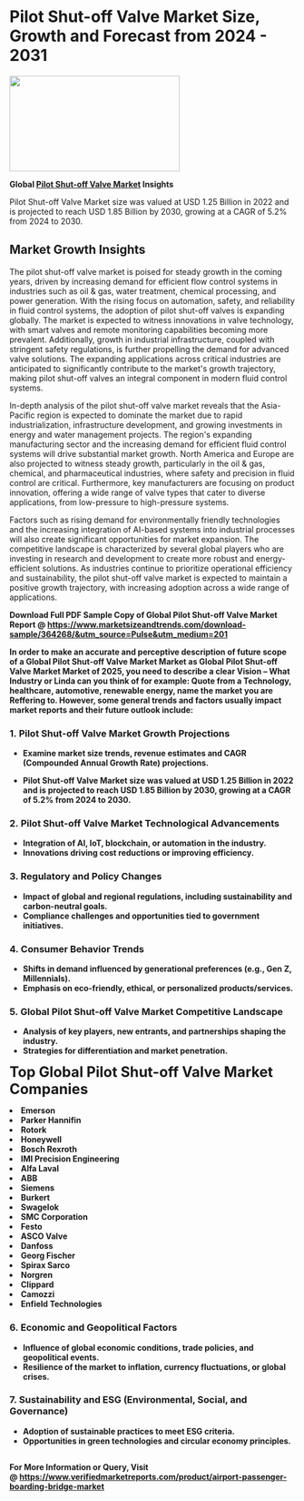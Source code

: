 <H1>Pilot Shut-off Valve Market Size, Growth and Forecast from 2024 - 2031</H1><img class="aligncenter size-medium wp-image-584254" src="https://thirdeyenews.in/wp-content/uploads/2024/09/Global-Market-Research-300x168.jpeg" alt="" width="300" height="168" /><p><strong>Global&nbsp;<a href="https://www.marketsizeandtrends.com/download-sample/364268/&amp;utm_source=Pulse&amp;utm_medium=201">Pilot Shut-off Valve Market</a> Insights</strong></p><p>Pilot Shut-off Valve Market size was valued at USD 1.25 Billion in 2022 and is projected to reach USD 1.85 Billion by 2030, growing at a CAGR of 5.2% from 2024 to 2030.</p><p><h2>Market Growth Insights</h2> <p>The pilot shut-off valve market is poised for steady growth in the coming years, driven by increasing demand for efficient flow control systems in industries such as oil & gas, water treatment, chemical processing, and power generation. With the rising focus on automation, safety, and reliability in fluid control systems, the adoption of pilot shut-off valves is expanding globally. The market is expected to witness innovations in valve technology, with smart valves and remote monitoring capabilities becoming more prevalent. Additionally, growth in industrial infrastructure, coupled with stringent safety regulations, is further propelling the demand for advanced valve solutions. The expanding applications across critical industries are anticipated to significantly contribute to the market's growth trajectory, making pilot shut-off valves an integral component in modern fluid control systems.</p> <p><strong></strong></p> <p>In-depth analysis of the pilot shut-off valve market reveals that the Asia-Pacific region is expected to dominate the market due to rapid industrialization, infrastructure development, and growing investments in energy and water management projects. The region's expanding manufacturing sector and the increasing demand for efficient fluid control systems will drive substantial market growth. North America and Europe are also projected to witness steady growth, particularly in the oil & gas, chemical, and pharmaceutical industries, where safety and precision in fluid control are critical. Furthermore, key manufacturers are focusing on product innovation, offering a wide range of valve types that cater to diverse applications, from low-pressure to high-pressure systems.</p> <p>Factors such as rising demand for environmentally friendly technologies and the increasing integration of AI-based systems into industrial processes will also create significant opportunities for market expansion. The competitive landscape is characterized by several global players who are investing in research and development to create more robust and energy-efficient solutions. As industries continue to prioritize operational efficiency and sustainability, the pilot shut-off valve market is expected to maintain a positive growth trajectory, with increasing adoption across a wide range of applications.</p> <p><strong></p><p><span class=""><strong>Download Full PDF Sample Copy of Global Pilot Shut-off Valve Market Report</strong> @ <a href="https://www.marketsizeandtrends.com/download-sample/364268/&amp;utm_source=Pulse&amp;utm_medium=201" target="_blank">https://www.marketsizeandtrends.com/download-sample/364268/&amp;utm_source=Pulse&amp;utm_medium=201</a></span></p><p>In order to make an accurate and perceptive description of future scope of a Global&nbsp;Pilot Shut-off Valve Market Market as Global&nbsp;Pilot Shut-off Valve Market Market of 2025, you need to describe a clear Vision &ndash; What Industry or Linda can you think of for example: Quote from a Technology, healthcare, automotive, renewable energy, name the market you are Reffering to. However, some general trends and factors usually impact market reports and their future outlook include:</p><h3>1.&nbsp;<strong>Pilot Shut-off Valve Market Growth Projections</strong></h3><ul><li>Examine market size trends, revenue estimates and CAGR (Compounded Annual Growth Rate) projections.</li><li><p>Pilot Shut-off Valve Market size was valued at USD 1.25 Billion in 2022 and is projected to reach USD 1.85 Billion by 2030, growing at a CAGR of 5.2% from 2024 to 2030.</p></li></ul><h3>2.&nbsp;<strong>Pilot Shut-off Valve Market Technological Advancements</strong></h3><ul><li>Integration of AI, IoT, blockchain, or automation in the industry.</li><li>Innovations driving cost reductions or improving efficiency.</li></ul><h3>3.&nbsp;<strong>Regulatory and Policy Changes</strong></h3><ul><li>Impact of global and regional regulations, including sustainability and carbon-neutral goals.</li><li>Compliance challenges and opportunities tied to government initiatives.</li></ul><h3>4.&nbsp;<strong>Consumer Behavior Trends</strong></h3><ul><li>Shifts in demand influenced by generational preferences (e.g., Gen Z, Millennials).</li><li>Emphasis on eco-friendly, ethical, or personalized products/services.</li></ul><h3>5.&nbsp;<strong>Global Pilot Shut-off Valve Market Competitive Landscape</strong></h3><ul><li>Analysis of key players, new entrants, and partnerships shaping the industry.</li><li>Strategies for differentiation and market penetration.</li></ul><p data-pm-slice="1 1 []"><span style="color: inherit; font-family: inherit; font-size: 25px;">Top Global Pilot Shut-off Valve Market Companies</span></p><div class="" data-test-id=""><p><li>Emerson</li><li> Parker Hannifin</li><li> Rotork</li><li> Honeywell</li><li> Bosch Rexroth</li><li> IMI Precision Engineering</li><li> Alfa Laval</li><li> ABB</li><li> Siemens</li><li> Burkert</li><li> Swagelok</li><li> SMC Corporation</li><li> Festo</li><li> ASCO Valve</li><li> Danfoss</li><li> Georg Fischer</li><li> Spirax Sarco</li><li> Norgren</li><li> Clippard</li><li> Camozzi</li><li> Enfield Technologies</li></p></div><h3>6.&nbsp;<strong>Economic and Geopolitical Factors</strong></h3><ul><li>Influence of global economic conditions, trade policies, and geopolitical events.</li><li>Resilience of the market to inflation, currency fluctuations, or global crises.</li></ul><h3>7.&nbsp;<strong>Sustainability and ESG (Environmental, Social, and Governance)</strong></h3><ul><li>Adoption of sustainable practices to meet ESG criteria.</li><li>Opportunities in green technologies and circular economy principles.</li></ul><h2><strong style="font-size: 14px;">For More Information or Query, Visit @&nbsp;</strong><a style="background-color: #ffffff; font-size: 14px;" href="https://www.marketsizeandtrends.com/report/pilot-shut-off-valve-market/" target="_blank">https://www.verifiedmarketreports.com/product/airport-passenger-boarding-bridge-market</a></h2>
